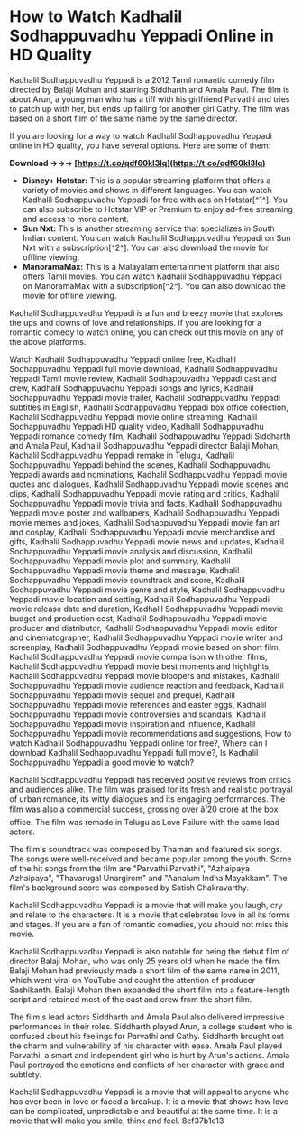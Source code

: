 # How to Watch Kadhalil Sodhappuvadhu Yeppadi Online in HD Quality
 
Kadhalil Sodhappuvadhu Yeppadi is a 2012 Tamil romantic comedy film directed by Balaji Mohan and starring Siddharth and Amala Paul. The film is about Arun, a young man who has a tiff with his girlfriend Parvathi and tries to patch up with her, but ends up falling for another girl Cathy. The film was based on a short film of the same name by the same director.
 
If you are looking for a way to watch Kadhalil Sodhappuvadhu Yeppadi online in HD quality, you have several options. Here are some of them:
 
**Download →→→ [https://t.co/qdf60kI3Iq](https://t.co/qdf60kI3Iq)**


 
- **Disney+ Hotstar:** This is a popular streaming platform that offers a variety of movies and shows in different languages. You can watch Kadhalil Sodhappuvadhu Yeppadi for free with ads on Hotstar[^1^]. You can also subscribe to Hotstar VIP or Premium to enjoy ad-free streaming and access to more content.
- **Sun Nxt:** This is another streaming service that specializes in South Indian content. You can watch Kadhalil Sodhappuvadhu Yeppadi on Sun Nxt with a subscription[^2^]. You can also download the movie for offline viewing.
- **ManoramaMax:** This is a Malayalam entertainment platform that also offers Tamil movies. You can watch Kadhalil Sodhappuvadhu Yeppadi on ManoramaMax with a subscription[^2^]. You can also download the movie for offline viewing.

Kadhalil Sodhappuvadhu Yeppadi is a fun and breezy movie that explores the ups and downs of love and relationships. If you are looking for a romantic comedy to watch online, you can check out this movie on any of the above platforms.
 
Watch Kadhalil Sodhappuvadhu Yeppadi online free,  Kadhalil Sodhappuvadhu Yeppadi full movie download,  Kadhalil Sodhappuvadhu Yeppadi Tamil movie review,  Kadhalil Sodhappuvadhu Yeppadi cast and crew,  Kadhalil Sodhappuvadhu Yeppadi songs and lyrics,  Kadhalil Sodhappuvadhu Yeppadi movie trailer,  Kadhalil Sodhappuvadhu Yeppadi subtitles in English,  Kadhalil Sodhappuvadhu Yeppadi box office collection,  Kadhalil Sodhappuvadhu Yeppadi movie online streaming,  Kadhalil Sodhappuvadhu Yeppadi HD quality video,  Kadhalil Sodhappuvadhu Yeppadi romance comedy film,  Kadhalil Sodhappuvadhu Yeppadi Siddharth and Amala Paul,  Kadhalil Sodhappuvadhu Yeppadi director Balaji Mohan,  Kadhalil Sodhappuvadhu Yeppadi remake in Telugu,  Kadhalil Sodhappuvadhu Yeppadi behind the scenes,  Kadhalil Sodhappuvadhu Yeppadi awards and nominations,  Kadhalil Sodhappuvadhu Yeppadi movie quotes and dialogues,  Kadhalil Sodhappuvadhu Yeppadi movie scenes and clips,  Kadhalil Sodhappuvadhu Yeppadi movie rating and critics,  Kadhalil Sodhappuvadhu Yeppadi movie trivia and facts,  Kadhalil Sodhappuvadhu Yeppadi movie poster and wallpapers,  Kadhalil Sodhappuvadhu Yeppadi movie memes and jokes,  Kadhalil Sodhappuvadhu Yeppadi movie fan art and cosplay,  Kadhalil Sodhappuvadhu Yeppadi movie merchandise and gifts,  Kadhalil Sodhappuvadhu Yeppadi movie news and updates,  Kadhalil Sodhappuvadhu Yeppadi movie analysis and discussion,  Kadhalil Sodhappuvadhu Yeppadi movie plot and summary,  Kadhalil Sodhappuvadhu Yeppadi movie theme and message,  Kadhalil Sodhappuvadhu Yeppadi movie soundtrack and score,  Kadhalil Sodhappuvadhu Yeppadi movie genre and style,  Kadhalil Sodhappuvadhu Yeppadi movie location and setting,  Kadhalil Sodhappuvadhu Yeppadi movie release date and duration,  Kadhalil Sodhappuvadhu Yeppadi movie budget and production cost,  Kadhalil Sodhappuvadhu Yeppadi movie producer and distributor,  Kadhalil Sodhappuvadhu Yeppadi movie editor and cinematographer,  Kadhalil Sodhappuvadhu Yeppadi movie writer and screenplay,  Kadhalil Sodhappuvadhu Yeppadi movie based on short film,  Kadhalil Sodhappuvadhu Yeppadi movie comparison with other films,  Kadhalil Sodhappuvadhu Yeppadi movie best moments and highlights,  Kadhalil Sodhappuvadhu Yeppadi movie bloopers and mistakes,  Kadhalil Sodhappuvadhu Yeppadi movie audience reaction and feedback,  Kadhalil Sodhappuvadhu Yeppadi movie sequel and prequel,  Kadhalil Sodhappuvadhu Yeppadi movie references and easter eggs,  Kadhalil Sodhappuvadhu Yeppadi movie controversies and scandals,  Kadhalil Sodhappuvadhu Yeppadi movie inspiration and influence,  Kadhalil Sodhappuvadhu Yeppadi movie recommendations and suggestions,  How to watch Kadhalil Sodhappuvadhu Yeppadi online for free?,  Where can I download Kadhalil Sodhappuvadhu Yeppadi full movie?,  Is Kadhalil Sodhappuvadhu Yeppadi a good movie to watch?
  
Kadhalil Sodhappuvadhu Yeppadi has received positive reviews from critics and audiences alike. The film was praised for its fresh and realistic portrayal of urban romance, its witty dialogues and its engaging performances. The film was also a commercial success, grossing over â¹20 crore at the box office. The film was remade in Telugu as Love Failure with the same lead actors.
 
The film's soundtrack was composed by Thaman and featured six songs. The songs were well-received and became popular among the youth. Some of the hit songs from the film are "Parvathi Parvathi", "Azhaipaya Azhaipaya", "Thavarugal Unargirom" and "Aanalum Indha Mayakkam". The film's background score was composed by Satish Chakravarthy.
 
Kadhalil Sodhappuvadhu Yeppadi is a movie that will make you laugh, cry and relate to the characters. It is a movie that celebrates love in all its forms and stages. If you are a fan of romantic comedies, you should not miss this movie.
  
Kadhalil Sodhappuvadhu Yeppadi is also notable for being the debut film of director Balaji Mohan, who was only 25 years old when he made the film. Balaji Mohan had previously made a short film of the same name in 2011, which went viral on YouTube and caught the attention of producer Sashikanth. Balaji Mohan then expanded the short film into a feature-length script and retained most of the cast and crew from the short film.
 
The film's lead actors Siddharth and Amala Paul also delivered impressive performances in their roles. Siddharth played Arun, a college student who is confused about his feelings for Parvathi and Cathy. Siddharth brought out the charm and vulnerability of his character with ease. Amala Paul played Parvathi, a smart and independent girl who is hurt by Arun's actions. Amala Paul portrayed the emotions and conflicts of her character with grace and subtlety.
 
Kadhalil Sodhappuvadhu Yeppadi is a movie that will appeal to anyone who has ever been in love or faced a breakup. It is a movie that shows how love can be complicated, unpredictable and beautiful at the same time. It is a movie that will make you smile, think and feel.
 8cf37b1e13
 
